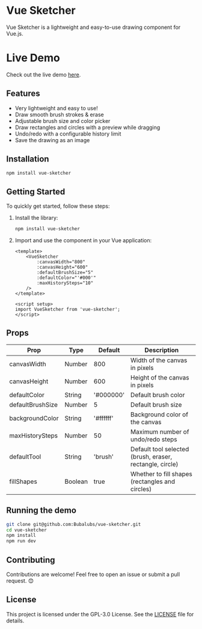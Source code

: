 # Vue Sketcher

Vue Sketcher is a lightweight and easy-to-use drawing component for Vue.js.

# Live Demo

Check out the live demo [here](https://vue-sketcher.pages.dev).

## Features

- Very lightweight and easy to use!
- Draw smooth brush strokes & erase
- Adjustable brush size and color picker
- Draw rectangles and circles with a preview while dragging
- Undo/redo with a configurable history limit
- Save the drawing as an image

## Installation

```bash
npm install vue-sketcher
```

## Getting Started

To quickly get started, follow these steps:

1. Install the library:

    ```bash
    npm install vue-sketcher
    ```

2. Import and use the component in your Vue application:

    ```vue
    <template>
        <VueSketcher
            :canvasWidth="800"
            :canvasHeight="600"
            :defaultBrushSize="5"
            :defaultColor="'#000'"
            :maxHistorySteps="10"
        />
    </template>

    <script setup>
    import VueSketcher from 'vue-sketcher';
    </script>
    ```

## Props

| Prop             | Type    | Default   | Description                                              |
| ---------------- | ------- | --------- | -------------------------------------------------------- |
| canvasWidth      | Number  | 800       | Width of the canvas in pixels                            |
| canvasHeight     | Number  | 600       | Height of the canvas in pixels                           |
| defaultColor     | String  | '#000000' | Default brush color                                      |
| defaultBrushSize | Number  | 5         | Default brush size                                       |
| backgroundColor  | String  | '#ffffff' | Background color of the canvas                           |
| maxHistorySteps  | Number  | 50        | Maximum number of undo/redo steps                        |
| defaultTool      | String  | 'brush'   | Default tool selected (brush, eraser, rectangle, circle) |
| fillShapes       | Boolean | true      | Whether to fill shapes (rectangles and circles)          |

## Running the demo

```bash
git clone git@github.com:Bubalubs/vue-sketcher.git
cd vue-sketcher
npm install
npm run dev
```

## Contributing

Contributions are welcome! Feel free to open an issue or submit a pull request. 😊

## License

This project is licensed under the GPL-3.0 License. See the [LICENSE](LICENSE) file for details.
